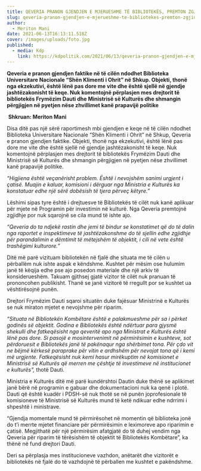 ```yaml
---
title: QEVERIA PRANON GJENDJEN E MJERUESHME TË BIBLIOTEKËS, PREMTON ZGJIDHJE
slug: qeveria-pranon-gjendjen-e-mjerueshme-te-bibliotekes-premton-zgjidhje
author:
  - Meriton Mani
date: 2021-06-13T16:13:11.518Z
cover: /images/uploads/foto.jpg
published:
  - media: Kdp
    link: https://kdpolitik.com/2021/06/13/qeveria-pranon-gjendjen-e-mjerueshme-te-bibliotekes-premton-zgjidhje/?fbclid=IwAR08mVgwMSLfQYa8XFQPdbLXYMa396ceKi-7VUmoJ8NScOPpYcthHYlu4z8
---
```

**Qeveria e pranon gjendjen faktike në të cilën ndodhet Biblioteka Universitare Nacionale “Shën Klimenti i Ohrit” në Shkup. Objekti, thonë nga ekzekutivi, është lënë pas dore me vite dhe është sjellë në gjendje jashtëzakonisht të keqe. Nuk komentojnë përplasjen mes drejtorit të bibliotekës Frymëzim Dauti dhe Ministrisë së Kulturës dhe shmangin përgjigjen në pyetjen nëse zhvillimet kanë prapavijë politike**

 **Shkruan: Meriton Mani** 

Disa ditë pas një sërë raportimesh mbi gjendjen e keqe në të cilën ndodhet Biblioteka Universitare Nacionale “Shën Klimenti i Ohrit” në Shkup, Qeveria e pranon gjendjen faktike. Objekti, thonë nga ekzekutivi, është lënë pas dore me vite dhe është sjellë në gjendje jashtëzakonisht të keqe. Nuk komentojnë përplasjen mes drejtorit të bibliotekës Frymëzim Dauti dhe Ministrisë së Kulturës dhe shmangin përgjigjen në pyetjen nëse zhvillimet kanë prapavijë politike.

*“Higjiena është veçanërisht problem. Është i nevojshëm sanimi urgjent i çatisë. Muajin e kaluar, komisioni i dërguar nga Ministria e Kulturës ka konstatuar edhe një sërë dobësish të tjera përveç këtyre.”*

Lëshimi sipas tyre është i drejtuesve të Bibliotekës të cilët nuk kanë aplikuar për mjete në Programin për investimin në kulturë. Nga Qeveria premtojnë zgjidhje por nuk sqarojnë se cila mund të ishte ajo.

*“Qeveria do ta ndjekë rastin dhe jemi të bindur se konstatimet që do të dalin nga raportet e inspektimeve të jashtëzakonshme do të sjellin edhe zgjidhje për parandalimin e dëmtimit të mëtejshëm të objektit, i cili në vete është trashëgimi kulturore.”*

Ditë më parë vizituam bibliotekën në fjalë dhe situata me të cilën u përballëm nuk ishte aspak e këndshme. Kushtet për mësim ose hulumim janë të këqija edhe pse ajo posedon materiale dhe një arkiv të konsiderueshëm. Takuam gjithsej gjatë vizitor të cilët nuk pranuan të prononcohen publikisht. Thanë se janë vizitorë të rregullt por se kushtet ua vështirësojnë punën.

Drejtori Frymëzim Dauti sqaroi situatën duke fajësuar Ministrinë e Kulturës se nuk miraton mjetet e nevojshme për riparim.

*“Situata në Bibliotekën Kombëtare është e palakmueshme për sa i përket godinës së objektit. Godina e Bibliotekës është ndërtuar para gjysmë shekulli dhe fatkeqësisht nga qeveritë apo nga Ministrat e Kulturës është lënë pas dore. Si pasojë e mosintervenimit në përmirësimin e kushteve, sot përdoruesit e Bibliotekës janë të pakënaqur nga shërbimet tona. Për çdo vit ne bëjmë kërkesë paraprake për vitin e ardhshëm për nevojat tona që i kemi më urgjente. Fatkeqësisht nuk kemi hasur mirëkuptim në komisionet e Ministrisë së Kulturës që merren me çështje të investimeve në institucionet e kulturës”,* thotë Dauti.

Ministria e Kulturës ditë më parë kundërshtoi Dautin duke thënë se aplikimet janë bërë në programin e gabuar dhe dokumentacioni nuk ka qenë i plotë. Dauti që është kuadër i PDSH-së nuk thotë se në punën joprofesionale të komisioneve të Ministrisë së Kulturës mund të ketë ndikuar edhe ndrrimi i shpeshtë i ministrave.

“Gjendja momentale mund të përmirësohet në momentin që biblioteka jonë do t’i merrte mjetet financiare për përmirësimin e leximoreve apo riparimin e çatisë. Megjithatë për një përmirësim afatgjatë do të duhej vendim nga Qeveria për riparim të tërësishëm të objektit të Bibliotekës Kombëtare”, ka thënë në fund drejtori Dauti.

Deri sa përplasja mes institucioneve vazhdon, anëtarët dhe vizitorët e bibliotekës në fjalë do të vazhdojnë të përballen me kushtet e pakëndshme.